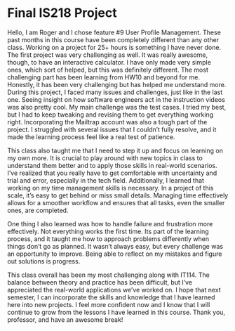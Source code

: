 # Final IS218 Project

Hello, I am Roger and I chose feature #9 User Profile Management. These past months in this course have been completely different than any other class. Working on a project for 25+ hours is something I have never done. The first project was very challenging as well. It was really awesome, though, to have an interactive calculator. I have only made very simple ones, which sort of helped, but this was definitely different. The most challenging part has been learning from HW10 and beyond for me. Honestly, it has been very challenging but has helped me understand more. During this project, I faced many issues and challenges, just like in the last one. Seeing insight on how software engineers act in the instruction videos was also pretty cool. My main challenge was the test cases. I tried my best, but I had to keep tweaking and revising them to get everything working right. Incorporating the Mailtrap account was also a tough part of the project. I struggled with several issues that I couldn’t fully resolve, and it made the learning process feel like a real test of patience.

This class also taught me that I need to step it up and focus on learning on my own more. It is crucial to play around with new topics in class to understand them better and to apply those skills in real-world scenarios. I’ve realized that you really have to get comfortable with uncertainty and trial and error, especially in the tech field. Additionally, I learned that working on my time management skills is necessary. In a project of this scale, it’s easy to get behind or miss small details. Managing time effectively allows for a smoother workflow and ensures that all tasks, even the smaller ones, are completed.

One thing I also learned was how to handle failure and frustration more effectively. Not everything works the first time. Its part of the learning process, and it taught me how to approach problems differently when things don’t go as planned. It wasn’t always easy, but every challenge was an opportunity to improve. Being able to reflect on my mistakes and figure out solutions is progress.

This class overall has been my most challenging along with IT114. The balance between theory and practice has been difficult, but I’ve appreciated the real-world applications we’ve worked on. I hope that next semester, I can incorporate the skills and knowledge that I have learned here into new projects. I feel more confident now and I know that I will continue to grow from the lessons I have learned in this course. Thank you, professor, and have an awesome break!